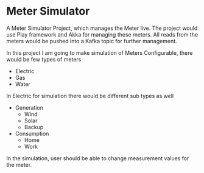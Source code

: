 # Meter Simulator
A Meter Simulator Project, which manages the Meter live. The project would use Play framework and Akka for managing these meters.
All reads from the meters would be pushed into a Kafka topic for further management.

In this project I am going to make simulation of Meters Configurable, there would be few types of meters
* Electric
* Gas
* Water

In Electric for simulation there would be different sub types as well
* Generation
    * Wind
    * Solar
    * Backup
* Consumption
    * Home
    * Work
    
In the simulation, user should be able to change measurement values for the meter.

